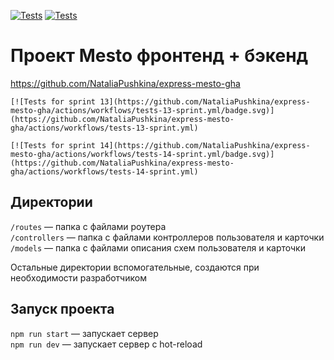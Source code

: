 [![Tests](https://github.com/yandex-praktikum/express-mesto-gha/actions/workflows/tests-13-sprint.yml/badge.svg)](https://github.com/yandex-praktikum/express-mesto-gha/actions/workflows/tests-13-sprint.yml) [![Tests](https://github.com/yandex-praktikum/express-mesto-gha/actions/workflows/tests-14-sprint.yml/badge.svg)](https://github.com/yandex-praktikum/express-mesto-gha/actions/workflows/tests-14-sprint.yml)
# Проект Mesto фронтенд + бэкенд

https://github.com/NataliaPushkina/express-mesto-gha

```
[![Tests for sprint 13](https://github.com/NataliaPushkina/express-mesto-gha/actions/workflows/tests-13-sprint.yml/badge.svg)](https://github.com/NataliaPushkina/express-mesto-gha/actions/workflows/tests-13-sprint.yml) 

[![Tests for sprint 14](https://github.com/NataliaPushkina/express-mesto-gha/actions/workflows/tests-14-sprint.yml/badge.svg)](https://github.com/NataliaPushkina/express-mesto-gha/actions/workflows/tests-14-sprint.yml)
```


## Директории

`/routes` — папка с файлами роутера  
`/controllers` — папка с файлами контроллеров пользователя и карточки   
`/models` — папка с файлами описания схем пользователя и карточки  
  
Остальные директории вспомогательные, создаются при необходимости разработчиком

## Запуск проекта

`npm run start` — запускает сервер   
`npm run dev` — запускает сервер с hot-reload
